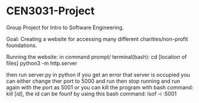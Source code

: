 # CEN3031-Project
Group Project for Intro to Software Engineering.

Goal: Creating a website for accessing many different charities/non-profit foundations.

Running the website:
in command prompt/ terminal(bash):
cd [location of files]
python3 -m http.server

then run server.py in python
if you get an error that server is occupied you can either change ther port to 5000 and run then stop running and run again with the port as 5001
or you can kill the program with bash command: kill [id], the id can be founf by using this bash command: lsof -i :5001
